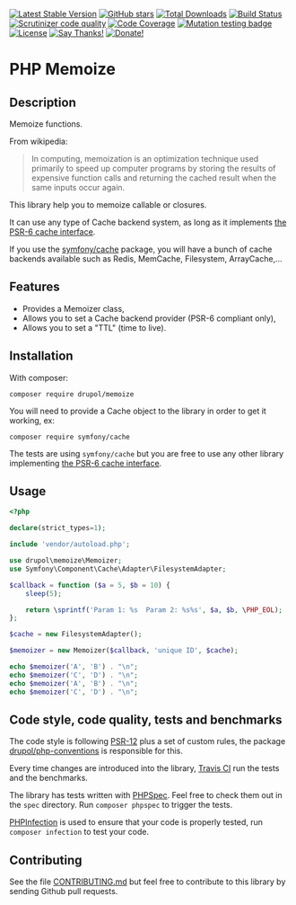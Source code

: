 [![Latest Stable Version](https://img.shields.io/packagist/v/drupol/memoize.svg?style=flat-square)](https://packagist.org/packages/drupol/memoize)
 [![GitHub stars](https://img.shields.io/github/stars/drupol/memoize.svg?style=flat-square)](https://packagist.org/packages/drupol/memoize)
 [![Total Downloads](https://img.shields.io/packagist/dt/drupol/memoize.svg?style=flat-square)](https://packagist.org/packages/drupol/memoize)
 [![Build Status](https://img.shields.io/travis/drupol/memoize/master.svg?style=flat-square)](https://travis-ci.org/drupol/memoize)
 [![Scrutinizer code quality](https://img.shields.io/scrutinizer/quality/g/drupol/memoize/master.svg?style=flat-square)](https://scrutinizer-ci.com/g/drupol/memoize/?branch=master)
 [![Code Coverage](https://img.shields.io/scrutinizer/coverage/g/drupol/memoize/master.svg?style=flat-square)](https://scrutinizer-ci.com/g/drupol/memoize/?branch=master)
 [![Mutation testing badge](https://badge.stryker-mutator.io/github.com/drupol/memoize/master)](https://stryker-mutator.github.io)
 [![License](https://img.shields.io/packagist/l/drupol/memoize.svg?style=flat-square)](https://packagist.org/packages/drupol/memoize)
 [![Say Thanks!](https://img.shields.io/badge/Say-thanks-brightgreen.svg?style=flat-square)](https://saythanks.io/to/drupol)
 [![Donate!](https://img.shields.io/badge/Donate-Paypal-brightgreen.svg?style=flat-square)](https://paypal.me/drupol)
 
# PHP Memoize

## Description

Memoize functions.

From wikipedia: 
> In computing, memoization is an optimization technique used primarily to speed up computer programs by storing the results of expensive function calls and returning the cached result when the same inputs occur again.

This library help you to memoize callable or closures.

It can use any type of Cache backend system, as long as it implements [the PSR-6 cache interface](https://www.php-fig.org/psr/psr-16).

If you use the [symfony/cache](https://packagist.org/packages/symfony/cache) package, you will have a bunch of cache backends available such as Redis, MemCache, Filesystem, ArrayCache,...

## Features

* Provides a Memoizer class,
* Allows you to set a Cache backend provider (PSR-6 compliant only),
* Allows you to set a "TTL" (time to live).

## Installation

With composer:

`composer require drupol/memoize`

You will need to provide a Cache object to the library in order to get it working, ex:

`composer require symfony/cache`

The tests are using `symfony/cache` but you are free to use any other library implementing [the PSR-6 cache interface](https://www.php-fig.org/psr/psr-6/).

## Usage

```php
<?php

declare(strict_types=1);

include 'vendor/autoload.php';

use drupol\memoize\Memoizer;
use Symfony\Component\Cache\Adapter\FilesystemAdapter;

$callback = function ($a = 5, $b = 10) {
    sleep(5);

    return \sprintf('Param 1: %s  Param 2: %s%s', $a, $b, \PHP_EOL);
};

$cache = new FilesystemAdapter();

$memoizer = new Memoizer($callback, 'unique ID', $cache);

echo $memoizer('A', 'B') . "\n";
echo $memoizer('C', 'D') . "\n";
echo $memoizer('A', 'B') . "\n";
echo $memoizer('C', 'D') . "\n";
```

## Code style, code quality, tests and benchmarks

The code style is following [PSR-12](https://www.php-fig.org/psr/psr-12/) plus a set of custom rules, the package [drupol/php-conventions](https://github.com/drupol/php-conventions)
is responsible for this.

Every time changes are introduced into the library, [Travis CI](https://travis-ci.org/drupol/memoize/builds) run the tests and the benchmarks.

The library has tests written with [PHPSpec](http://www.phpspec.net/).
Feel free to check them out in the `spec` directory. Run `composer phpspec` to trigger the tests.

[PHPInfection](https://github.com/infection/infection) is used to ensure that your code is properly tested, run `composer infection` to test your code.

## Contributing

See the file [CONTRIBUTING.md](.github/CONTRIBUTING.md) but feel free to contribute to this library by sending Github pull requests.